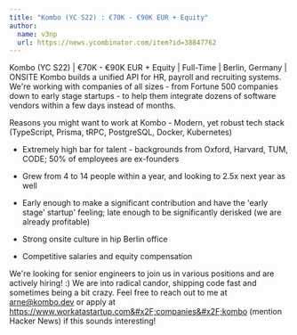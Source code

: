 ```yaml
---
title: "Kombo (YC S22) : €70K - €90K EUR + Equity"
author:
  name: v3np
  url: https://news.ycombinator.com/item?id=38847762
---
```

Kombo (YC S22) | €70K - €90K EUR + Equity | Full-Time | Berlin, Germany | ONSITE
Kombo builds a unified API for HR, payroll and recruiting systems. We&#x27;re working with companies of all sizes - from Fortune 500 companies down to early stage startups - to help them integrate dozens of software vendors within a few days instead of months.

Reasons you might want to work at Kombo - Modern, yet robust tech stack (TypeScript, Prisma, tRPC, PostgreSQL, Docker, Kubernetes)

- Extremely high bar for talent - backgrounds from Oxford, Harvard, TUM, CODE; 50% of employees are ex-founders

- Grew from 4 to 14 people within a year, and looking to 2.5x next year as well

- Early enough to make a significant contribution and have the &#x27;early stage&#x27; startup&#x27; feeling; late enough to be significantly derisked (we are already profitable)

- Strong onsite culture in hip Berlin office

- Competitive salaries and equity compensation

We&#x27;re looking for senior engineers to join us in various positions and are actively hiring! :) We are into radical candor, shipping code fast and sometimes being a bit crazy. Feel free to reach out to me at arne@kombo.dev or apply at <a href="https:&#x2F;&#x2F;www.workatastartup.com&#x2F;companies&#x2F;kombo" rel="nofollow">https:&#x2F;&#x2F;www.workatastartup.com&#x2F;companies&#x2F;kombo</a> (mention Hacker News) if this sounds interesting!
